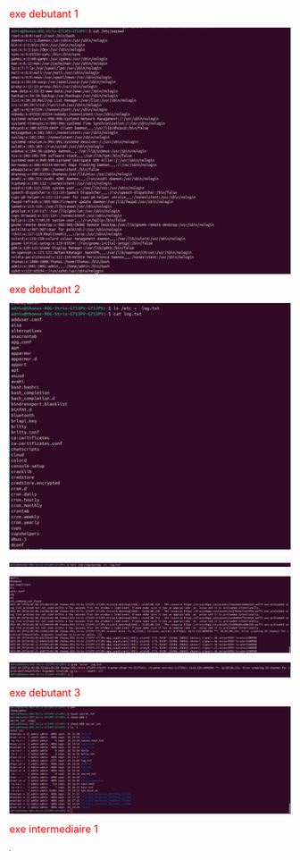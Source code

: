 <span style="color: red; font-size: 18px"> exe debutant 1 </span>

![cat /etc/passwd](https://github.com/poketoto45/exe_linux/blob/main/passwd.png)

<span style="color: red; font-size: 18px"> exe debutant 2 </span>

![etc](https://github.com/poketoto45/exe_linux/blob/main/etc.png)

![var/log/syslog](https://github.com/poketoto45/exe_linux/blob/main/syslog.png)

![tail](https://github.com/poketoto45/exe_linux/blob/main/tail.png)

![error](https://github.com/poketoto45/exe_linux/blob/main/error.png)

<span style="color: red; font-size: 18px"> exe debutant 3 </span>

![chmod](https://github.com/poketoto45/exe_linux/blob/main/chmod.png)

<span style="color: red; font-size: 18px"> exe intermediaire 1 </span>

![chmod](https://github.com/poketoto45/exe_linux/blob/main/+memo.png)
